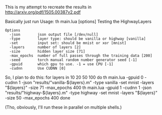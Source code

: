 This is my attempt to recreate the results in http://arxiv.org/pdf/1505.00387v2.pdf

Basically just run
	Usage: th main.lua [options] 
	Testing the HighwayLayers

	Options
	  -json        json output file [/dev/null]
	  -type        layer type: should be vanilla or highway [vanilla]
	  -set         input set: should be mnist or xor [mnist]
	  -layers      number of layers [2]
	  -size        hidden layer size [71]
	  -max_epochs  number of full passes through the training data [200]
	  -seed        torch manual random number generator seed [-1]
	  -gpuid       which gpu to use. -1 = use CPU [-1]
	  -cudnn       Use CUDNN [0]

So, I plan to do this:
	for layers in 10 20 50 100
	do
		th main.lua -gpuid 0 -cudnn 1 -json "results/"vanilla-${layers}.m" -type vanilla -set mnist -layers "${layers}" -size 71 -max_epochs 400 
		th main.lua -gpuid 1 -cudnn 1 -json "results/"highway-${layers}.m" -type highway -set mnist -layers "${layers}" -size 50 -max_epochs 400 
	done

(Tho, obviously, I'll run these in parallel on multiple shells.)
